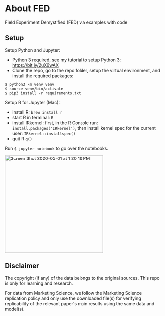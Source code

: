 # About FED

Field Experiment Demystified (FED) via examples with code

## Setup

Setup Python and Jupyter:

- Python 3 required, see my tutorial to setup Python 3: https://bit.ly/2uX6wAX
- Clone the repo, go to the repo folder, setup the virtual environment, and install the required packages:

```shell
$ python3 -m venv venv
$ source venv/bin/activate
$ pip3 install -r requirements.txt
```

Setup R for Jupyter (Mac):

- install R: `brew install r`
- start R in terminal: `R`
- install IRkernel: first, in the R Console run: `install.packages('IRkernel')`, then install kernel spec for the current user: `IRkernel::installspec()`
- quit R `q()`

Run `$ jupyter notebook` to go over the notebooks.

<img width="315" alt="Screen Shot 2020-05-01 at 1 20 16 PM" src="https://user-images.githubusercontent.com/595772/80844283-52668700-8bd4-11ea-8b34-6e0c403a75b7.png">

## Disclaimer

The copyright (if any) of the data belongs to the original sources. This repo is only for learning and research.

For data from Marketing Science, we follow the Marketing Science replication policy and only use the downloaded file(s) for verifying replicability of the relevant paper's main results using the same data and model(s).
